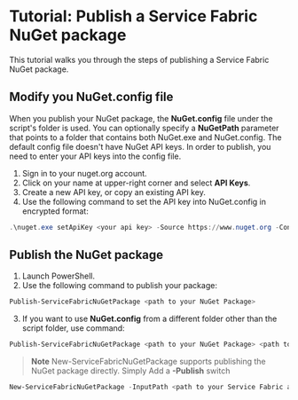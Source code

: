 # Tutorial: Publish a Service Fabric NuGet package

This tutorial walks you through the steps of publishing a Service Fabric NuGet package.

## Modify you NuGet.config file

When you publish your NuGet package, the **NuGet.config** file under the script's folder is used. You can optionally specify a **NuGetPath** parameter that points to a folder that contains both NuGet.exe and NuGet.config. The default config file doesn't have NuGet API keys. In order to publish, you need to enter your API keys into the config file.

1. Sign in to your nuget.org account.
2. Click on your name at upper-right corner and select **API Keys**.
3. Create a new API key, or copy an existing API key.
4. Use the following command to set the API key into NuGet.config in encrypted format:
```powershell
.\nuget.exe setApiKey <your api key> -Source https://www.nuget.org -ConfigFile <your NuGet.config file>
```

## Publish the NuGet package

1. Launch PowerShell.
2. Use the following command to publish your package:
```powershell
Publish-ServiceFabricNuGetPackage <path to your NuGet Package>
```
3.  If you want to use **NuGet.config** from a different folder other than the script folder, use command:
```powershell
Publish-ServiceFabricNuGetPackage <path to your NuGet Package> <path to NuGet.exe and NuGet.config>
```

> **Note** New-ServiceFabricNuGetPackage supports publishing the NuGet package directly. Simply Add a **-Publish** switch
```powershell
New-ServiceFabricNuGetPackage -InputPath <path to your Service Fabric application>\pkg\Debug\MyCoolServicePkg d:\temp -Publish
```
